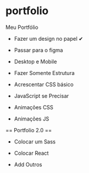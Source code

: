 # portfolio
Meu Portfólio

- Fazer um design no papel ✔

- Passar para o figma

- Desktop e Mobile

- Fazer Somente Estrutura

- Acrescentar CSS básico

- JavaScript se Precisar

- Animações CSS

- Animações JS

== Portfolio 2.0 ==

- Colocar um Sass

- Colocar React

- Add Outros
